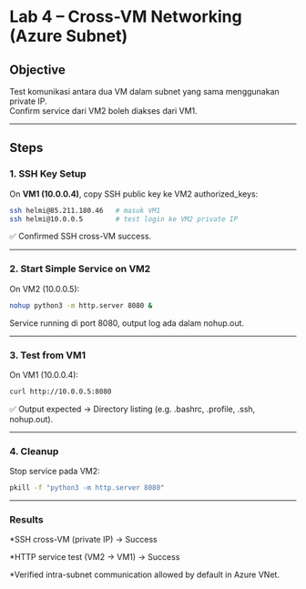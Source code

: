# Lab 4 – Cross-VM Networking (Azure Subnet)

## Objective
Test komunikasi antara dua VM dalam subnet yang sama menggunakan private IP.  
Confirm service dari VM2 boleh diakses dari VM1.

---

## Steps

### 1. SSH Key Setup
On **VM1 (10.0.0.4)**, copy SSH public key ke VM2 authorized_keys:

```bash
ssh helmi@85.211.180.46   # masuk VM1
ssh helmi@10.0.0.5        # test login ke VM2 private IP
```

✅ Confirmed SSH cross-VM success.

---

### 2. Start Simple Service on VM2
On VM2 (10.0.0.5):

```bash
nohup python3 -m http.server 8080 &
```

Service running di port 8080, output log ada dalam nohup.out.

---

### 3. Test from VM1
On VM1 (10.0.0.4):

```bash
curl http://10.0.0.5:8080
```

✅ Output expected → Directory listing (e.g. .bashrc, .profile, .ssh, nohup.out).

---

### 4. Cleanup
Stop service pada VM2:

```bash
pkill -f "python3 -m http.server 8080"
```

---

### Results

*SSH cross-VM (private IP) → Success

*HTTP service test (VM2 → VM1) → Success

*Verified intra-subnet communication allowed by default in Azure VNet.
